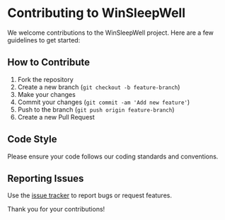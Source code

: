 # Contributing to WinSleepWell

We welcome contributions to the WinSleepWell project. Here are a few guidelines to get started:

## How to Contribute

1. Fork the repository
2. Create a new branch (`git checkout -b feature-branch`)
3. Make your changes
4. Commit your changes (`git commit -am 'Add new feature'`)
5. Push to the branch (`git push origin feature-branch`)
6. Create a new Pull Request

## Code Style

Please ensure your code follows our coding standards and conventions.

## Reporting Issues

Use the [issue tracker](https://github.com/isshiki/WinSleepWell/issues) to report bugs or request features.

Thank you for your contributions!